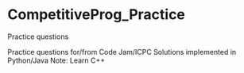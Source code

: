# CompetitiveProg_Practice
Practice questions

Practice questions for/from Code Jam/ICPC 
Solutions implemented in Python/Java
Note: Learn C++

